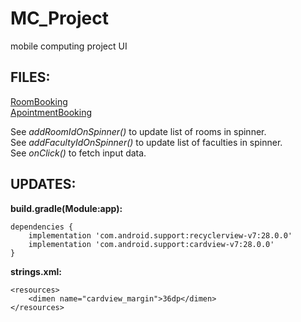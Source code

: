 # MC_Project
mobile computing project UI

## FILES:

[RoomBooking](https://github.com/mukul-shar/MC_Project/blob/master/app/src/main/java/com/example/apointment/RoomBooking.java)<br/>[ApointmentBooking](https://github.com/mukul-shar/MC_Project/blob/master/app/src/main/java/com/example/apointment/ApointmentBooking.java)

See *addRoomIdOnSpinner()* to update list of rooms in spinner. <br/>
See *addFacultyIdOnSpinner()* to update list of faculties in spinner. <br/>
See *onClick()* to fetch input data.

## UPDATES:

__build.gradle(Module:app):__

```
dependencies {
    implementation 'com.android.support:recyclerview-v7:28.0.0'
    implementation 'com.android.support:cardview-v7:28.0.0'
}
```
__strings.xml:__

```
<resources>
    <dimen name="cardview_margin">36dp</dimen>
</resources>
```
